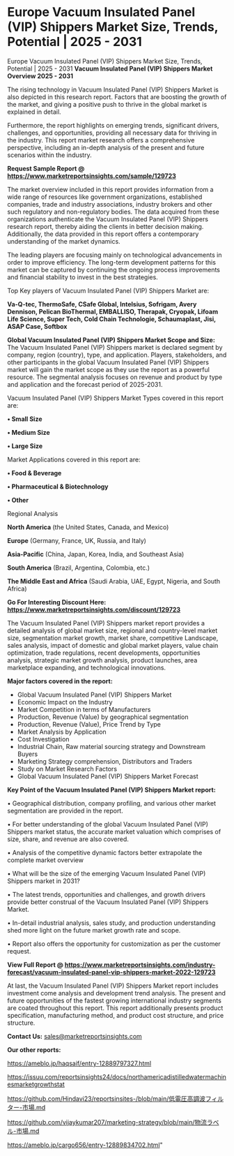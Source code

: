 # Europe Vacuum Insulated Panel (VIP) Shippers Market Size, Trends, Potential | 2025 - 2031
Europe Vacuum Insulated Panel (VIP) Shippers Market Size, Trends, Potential | 2025 - 2031
<Strong> Vacuum Insulated Panel (VIP) Shippers Market Overview 2025 - 2031</strong>

The rising technology in Vacuum Insulated Panel (VIP) Shippers Market is also depicted in this research report. Factors that are boosting the growth of the market, and giving a positive push to thrive in the global market is explained in detail.

Furthermore, the report highlights on emerging trends, significant drivers, challenges, and opportunities, providing all necessary data for thriving in the industry. This report market research offers a comprehensive perspective, including an in-depth analysis of the present and future scenarios within the industry.

<strong>Request Sample Report @ <a href=https://www.marketreportsinsights.com/sample/129723>https://www.marketreportsinsights.com/sample/129723</a></strong>

The market overview included in this report provides information from a wide range of resources like government organizations, established companies, trade and industry associations, industry brokers and other such regulatory and non-regulatory bodies. The data acquired from these organizations authenticate the Vacuum Insulated Panel (VIP) Shippers research report, thereby aiding the clients in better decision making. Additionally, the data provided in this report offers a contemporary understanding of the market dynamics.

The leading players are focusing mainly on technological advancements in order to improve efficiency. The long-term development patterns for this market can be captured by continuing the ongoing process improvements and financial stability to invest in the best strategies.

Top Key players of Vacuum Insulated Panel (VIP) Shippers Market are:

<strong>Va-Q-tec, ThermoSafe, CSafe Global, Intelsius, Sofrigam, Avery Dennison, Pelican BioThermal, EMBALLISO, Therapak, Cryopak, Lifoam Life Science, Super Tech, Cold Chain Technologie, Schaumaplast, Jisi, ASAP Case, Softbox</strong>

<strong><b>Global Vacuum Insulated Panel (VIP) Shippers Market Scope and Size:</b></strong>
The Vacuum Insulated Panel (VIP) Shippers market is declared segment by company, region (country), type, and application. Players, stakeholders, and other participants in the global Vacuum Insulated Panel (VIP) Shippers market will gain the market scope as they use the report as a powerful resource. The segmental analysis focuses on revenue and product by type and application and the forecast period of 2025-2031.

Vacuum Insulated Panel (VIP) Shippers Market Types covered in this report are:

<strong>• Small Size

• Medium Size

• Large Size</strong>

Market Applications covered in this report are:

<strong>• Food & Beverage

• Pharmaceutical & Biotechnology

• Other</strong> 

Regional Analysis

<strong>North America</strong> (the United States, Canada, and Mexico)

<strong>Europe</strong> (Germany, France, UK, Russia, and Italy)

<strong>Asia-Pacific</strong> (China, Japan, Korea, India, and Southeast Asia)

<strong>South America</strong> (Brazil, Argentina, Colombia, etc.)

<strong>The Middle East and Africa</strong> (Saudi Arabia, UAE, Egypt, Nigeria, and South Africa)

<strong>Go For Interesting Discount Here: <a href=https://www.marketreportsinsights.com/discount/129723>https://www.marketreportsinsights.com/discount/129723</a></strong>

The Vacuum Insulated Panel (VIP) Shippers market report provides a detailed analysis of global market size, regional and country-level market size, segmentation market growth, market share, competitive Landscape, sales analysis, impact of domestic and global market players, value chain optimization, trade regulations, recent developments, opportunities analysis, strategic market growth analysis, product launches, area marketplace expanding, and technological innovations.

<strong><b>Major factors covered in the report:</b></strong>
<ul>
  <li>Global Vacuum Insulated Panel (VIP) Shippers Market </li>
  <li>Economic Impact on the Industry</li>
  <li>Market Competition in terms of Manufacturers</li>
  <li>Production, Revenue (Value) by geographical segmentation</li>
  <li>Production, Revenue (Value), Price Trend by Type</li>
  <li>Market Analysis by Application</li>
  <li>Cost Investigation</li>
  <li>Industrial Chain, Raw material sourcing strategy and Downstream Buyers</li>
  <li>Marketing Strategy comprehension, Distributors and Traders</li>
  <li>Study on Market Research Factors</li>
  <li>Global Vacuum Insulated Panel (VIP) Shippers Market Forecast</li>
</ul>

<strong><b>Key Point of the Vacuum Insulated Panel (VIP) Shippers Market report:</b></strong>

• Geographical distribution, company profiling, and various other market segmentation are provided in the report.

• For better understanding of the global Vacuum Insulated Panel (VIP) Shippers market status, the accurate market valuation which comprises of size, share, and revenue are also covered.

• Analysis of the competitive dynamic factors better extrapolate the complete market overview

• What will be the size of the emerging Vacuum Insulated Panel (VIP) Shippers market in 2031?

• The latest trends, opportunities and challenges, and growth drivers provide better construal of the Vacuum Insulated Panel (VIP) Shippers Market.

• In-detail industrial analysis, sales study, and production understanding shed more light on the future market growth rate and scope.

• Report also offers the opportunity for customization as per the customer request.

<strong><b>View Full Report @ <a href=https://www.marketreportsinsights.com/industry-forecast/vacuum-insulated-panel-vip-shippers-market-2022-129723>https://www.marketreportsinsights.com/industry-forecast/vacuum-insulated-panel-vip-shippers-market-2022-129723</a></b></strong>


At last, the Vacuum Insulated Panel (VIP) Shippers Market report includes investment come analysis and development trend analysis. The present and future opportunities of the fastest growing international industry segments are coated throughout this report. This report additionally presents product specification, manufacturing method, and product cost structure, and price structure.

<strong>Contact Us:</strong>
sales@marketreportsinsights.com

<strong>Our other reports:</strong>

<a href=https://ameblo.jp/haqsaif/entry-12889797327.html>https://ameblo.jp/haqsaif/entry-12889797327.html</a>

<a href=https://issuu.com/reportsinsights24/docs/northamericadistilledwatermachinesmarketgrowthstat>https://issuu.com/reportsinsights24/docs/northamericadistilledwatermachinesmarketgrowthstat</a>

<a href=https://github.com/Hindavi23/reportsinsites-/blob/main/低電圧高調波フィルター-市場.md>https://github.com/Hindavi23/reportsinsites-/blob/main/低電圧高調波フィルター-市場.md</a>

<a href=https://github.com/vijaykumar207/marketing-strategy/blob/main/物流ラベル-市場.md>https://github.com/vijaykumar207/marketing-strategy/blob/main/物流ラベル-市場.md</a>

<a href=https://ameblo.jp/cargo656/entry-12889834702.html>https://ameblo.jp/cargo656/entry-12889834702.html</a>"

